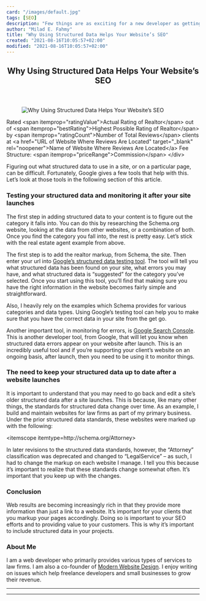 ```yaml
---
card: "/images/default.jpg"
tags: [SEO]
description: "Few things are as exciting for a new developer as getting the"
author: "Milad E. Fahmy"
title: "Why Using Structured Data Helps Your Website’s SEO"
created: "2021-08-16T10:05:57+02:00"
modified: "2021-08-16T10:05:57+02:00"
---
```

<div class="site-wrapper">
<main id="site-main" class="site-main outer">
<div class="inner">
<article class="post-full post tag-seo tag-schema tag-structured-data tag-web-development ">
<header class="post-full-header">
<h1 class="post-full-title">Why Using Structured Data Helps Your Website’s SEO</h1>
</header>
<figure class="post-full-image">
<picture>
<source media="(max-width: 700px)" sizes="1px" srcset="data:image/gif;base64,R0lGODlhAQABAIAAAAAAAP///yH5BAEAAAAALAAAAAABAAEAAAIBRAA7 1w">
<source media="(min-width: 701px)" sizes="(max-width: 800px) 400px,
(max-width: 1170px) 700px,
1400px" srcset="/news/content/images/size/w300/2019/08/seo-and-ipad-1.jpg 300w,
/news/content/images/size/w600/2019/08/seo-and-ipad-1.jpg 600w,
/news/content/images/size/w1000/2019/08/seo-and-ipad-1.jpg 1000w,
/news/content/images/size/w2000/2019/08/seo-and-ipad-1.jpg 2000w">
<img onerror="this.style.display='none'" src="/news/content/images/size/w2000/2019/08/seo-and-ipad-1.jpg" alt="Why Using Structured Data Helps Your Website’s SEO">
</picture>
</figure>
<section class="post-full-content">
<div class="post-content">
Rated &lt;span itemprop="ratingValue"&gt;Actual Rating of Realtor&lt;/span&gt; out of &lt;span itemprop="bestRating"&gt;Highest Possible Rating of Realtor&lt;/span&gt; by &lt;span itemprop="ratingCount"&gt;Number of Total Reviews&lt;/span&gt; clients at &lt;a href="URL of Website Where Reviews Are Located" target="_blank" rel="noopener"&gt;Name of Website Where Reviews Are Located&lt;/a&gt;
Fee Structure: &lt;span itemprop="priceRange"&gt;Commission&lt;/span&gt;
&lt;/div&gt;</code></pre><p>Figuring out what structured data to use in a site, or on a particular page, can be difficult. Fortunately, Google gives a few tools that help with this. Let’s look at those tools in the following section of this article.</p><h3 id="testing-your-structured-data-and-monitoring-it-after-your-site-launches">Testing your structured data and monitoring it after your site launches</h3><p>The first step in adding structured data to your content is to figure out the category it falls into. You can do this by researching the Schema.org website, looking at the data from other websites, or a combination of both. Once you find the category you fall into, the rest is pretty easy. Let’s stick with the real estate agent example from above.</p><p>The first step is to add the realtor markup, from Schema, the site. Then enter your url into <a href="https://search.google.com/structured-data/testing-tool">Google’s structured data testing tool</a>. The tool will tell you what structured data has been found on your site, what errors you may have, and what structured data is “suggested” for the category you’ve selected. Once you start using this tool, you’ll find that making sure you have the right information in the website becomes fairly simple and straightforward. </p><p>Also, I heavily rely on the examples which Schema provides for various categories and data types. Using Google’s testing tool can help you to make sure that you have the correct data in your site from the get go.</p><p>Another important tool, in monitoring for errors, is <a href="https://search.google.com/search-console/about">Google Search Console</a>. This is another developer tool, from Google, that will let you know when structured data errors appear on your website after launch. This is an incredibly useful tool and if you’re supporting your client’s website on an ongoing basis, after launch, then you need to be using it to monitor things.</p><h3 id="the-need-to-keep-your-structured-data-up-to-date-after-a-website-launches">The need to keep your structured data up to date after a website launches</h3><p>It is important to understand that you may need to go back and edit a site’s older structured data after a site launches. This is because, like many other things, the standards for structured data change over time. As an example, I build and maintain websites for law firms as part of my primary business. Under the prior structured data standards, these websites were marked up with the following:</p><p>&lt;itemscope itemtype=http://schema.org/Attorney&gt;</p><p>In later revisions to the structured data standards, however, the “Attorney” classification was deprecated and changed to “LegalService” – as such, I had to change the markup on each website I manage. I tell you this because it’s important to realize that these standards change somewhat often. It’s important that you keep up with the changes.</p><h3 id="conclusion">Conclusion</h3><p>Web results are becoming increasingly rich in that they provide more information than just a link to a website. It’s important for your clients that you markup your pages accordingly. Doing so is important to your SEO efforts and to providing value to your customers. This is why it’s important to include structured data in your projects.</p><h3 id="about-me">About Me</h3><p>I am a web developer who primarily provides various types of services to law firms. I am also a co-founder of <a href="https://www.modern-website.design/">Modern Website Design</a>. I enjoy writing on issues which help freelance developers and small businesses to grow their revenue.</p>
</div>
<hr>
<hr>
</section>
</article>
</div>
</main>
</div>
<!-- Google Tag Manager (noscript) -->
<!-- End Google Tag Manager (noscript) -->
